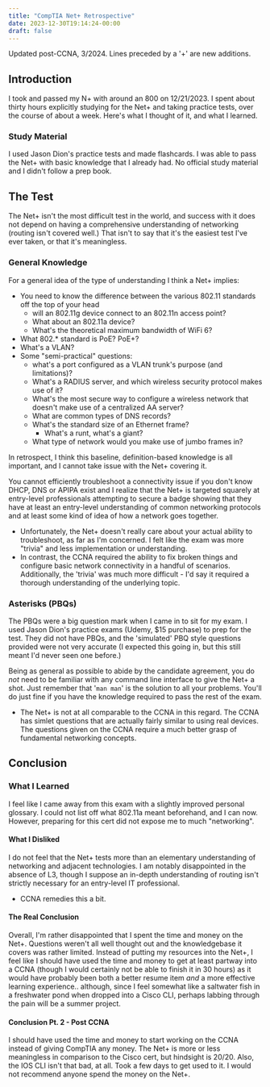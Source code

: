 ```yaml
---
title: "CompTIA Net+ Retrospective"
date: 2023-12-30T19:14:24-00:00
draft: false
---
```


Updated post-CCNA, 3/2024.
Lines preceded by a '+' are new additions.

## Introduction

I took and passed my N+ with around an 800 on 12/21/2023. I spent about thirty hours explicitly studying for the Net+ and taking practice tests, over the course of about a week. Here's what I thought of it, and what I learned.

### Study Material

I used Jason Dion's practice tests and made flashcards. I was able to pass the Net+ with basic knowledge that I already had. No official study material and I didn't follow a prep book.

## The Test

The Net+ isn't the most difficult test in the world, and success with it does not depend on having a comprehensive understanding of networking (routing isn't covered well.) That isn't to say that it's the easiest test I've ever taken, or that it's meaningless.

### General Knowledge

For a general idea of the type of understanding I think a Net+ implies:

- You need to know the difference between the various 802.11 standards off the top of your head
    - will an 802.11g device connect to an 802.11n access point?
    - What about an 802.11a device?
    - What's the theoretical maximum bandwidth of WiFi 6?
- What 802.* standard is PoE? PoE+?
- What's a VLAN?
- Some "semi-practical" questions:
    - what's a port configured as a VLAN trunk's purpose (and limitations)?
    - What's a RADIUS server, and which wireless security protocol makes use of it?
    - What's the most secure way to configure a wireless network that doesn't make use of a centralized AA server?
    - What are common types of DNS records?
    - What's the standard size of an Ethernet frame?
        - What's a runt, what's a giant?
    - What type of network would you make use of jumbo frames in?

In retrospect, I think this baseline, definition-based knowledge is all important, and I cannot take issue with the Net+ covering it.

You cannot efficiently troubleshoot a connectivity issue if you don't know DHCP, DNS or APIPA exist and I realize that the Net+ is targeted squarely at entry-level professionals attempting to secure a badge showing that they have at least an entry-level understanding of common networking protocols and at least some kind of idea of how a network goes together.

+ Unfortunately, the Net+ doesn't really care about your actual ability to troubleshoot, as far as I'm concerned. I felt like the exam was more "trivia" and less implementation or understanding.
+ In contrast, the CCNA required the ability to fix broken things and configure basic network connectivity in a handful of scenarios. Additionally, the 'trivia' was much more difficult - I'd say it required a thorough understanding of the underlying topic.

### Asterisks (PBQs)

The PBQs were a big question mark when I came in to sit for my exam. I used Jason Dion's practice exams (Udemy, $15 purchase) to prep for the test. They did not have PBQs, and the 'simulated' PBQ style questions provided were not very accurate (I expected this going in, but this still meant I'd never seen one before.)

Being as general as possible to abide by the candidate agreement, you do *not* need to be familiar with any command line interface to give the Net+ a shot. Just remember that '`man man`' is the solution to all your problems. You'll do just fine if you have the knowledge required to pass the rest of the exam.

+ The Net+ is not at all comparable to the CCNA in this regard. The CCNA has simlet questions that are actually fairly similar to using real devices. The questions given on the CCNA require a much better grasp of fundamental networking concepts.

## Conclusion

### What I Learned

I feel like I came away from this exam with a slightly improved personal glossary. I could not list off what 802.11a meant beforehand, and I can now. However, preparing for this cert did not expose me to much "networking".

#### What I Disliked

I do not feel that the Net+ tests more than an elementary understanding of networking and adjacent technologies. I am notably disappointed in the absence of L3, though I suppose an in-depth understanding of routing isn't strictly necessary for an entry-level IT professional.

+ CCNA remedies this a bit.

#### The Real Conclusion

Overall, I'm rather disappointed that I spent the time and money on the Net+. Questions weren't all well thought out and the knowledgebase it covers was rather limited. Instead of putting my resources into the Net+, I feel like I should have used the time and money to get at least partway into a CCNA (though I would certainly not be able to finish it in 30 hours) as it would have probably been both a better resume item *and* a more effective learning experience.. although, since I feel somewhat like a saltwater fish in a freshwater pond when dropped into a Cisco CLI, perhaps labbing through the pain will be a summer project.

#### Conclusion Pt. 2 - Post CCNA

I should have used the time and money to start working on the CCNA instead of giving CompTIA any money. The Net+ is more or less meaningless in comparison to the Cisco cert, but hindsight is 20/20. Also, the IOS CLI isn't that bad, at all. Took a few days to get used to it. I would not recommend anyone spend the money on the Net+.